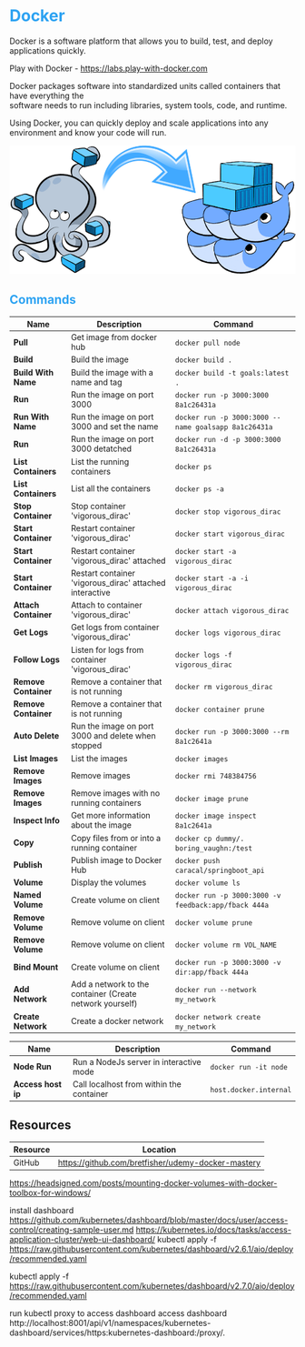 # <font color="#2EA3F2">Docker</font>
Docker is a software platform that allows you to build, test, and deploy applications quickly.

Play with Docker - https://labs.play-with-docker.com

Docker packages software into standardized units called containers that have everything the  
software needs to run including libraries, system tools, code, and runtime. 

Using Docker, you can quickly deploy and scale applications into any environment and know your code will run.

![Docker, the Docker mascot](assets/images/docker.png)

## <font color="#2EA3F2">Commands</font>

| Name                 | Description                                                 | Command                                              |
| ---                  | -----------                                                 |----                                                  |
| **Pull**             | Get image from docker hub                                   | `docker pull node`                                   |
| **Build**            | Build the image                                             | `docker build .`                                     |
| **Build With Name**  | Build the image with a name and tag                         | `docker build -t goals:latest .`                     |
| **Run**              | Run the image on port 3000                                  | `docker run -p 3000:3000 8a1c26431a`                 |
| **Run With Name**    | Run the image on port 3000 and set the name                 | `docker run -p 3000:3000 --name goalsapp 8a1c26431a` |
| **Run**              | Run the image on port 3000 detatched                        | `docker run -d -p 3000:3000 8a1c26431a`              |
| **List Containers**  | List the running containers                                 | `docker ps`                                          |
| **List Containers**  | List all the containers                                     | `docker ps -a`                                       |
| **Stop Container**   | Stop container 'vigorous_dirac'                             | `docker stop vigorous_dirac`                         |
| **Start Container**  | Restart container 'vigorous_dirac'                          | `docker start vigorous_dirac`                        |
| **Start Container**  | Restart container 'vigorous_dirac' attached                 | `docker start -a vigorous_dirac`                     |
| **Start Container**  | Restart container 'vigorous_dirac' attached interactive     | `docker start -a -i vigorous_dirac`                  |
| **Attach Container** | Attach to container 'vigorous_dirac'                        | `docker attach vigorous_dirac`                       |
| **Get Logs**         | Get logs from container 'vigorous_dirac'                    | `docker logs vigorous_dirac`                         |
| **Follow Logs**      | Listen for logs from container 'vigorous_dirac'             | `docker logs -f vigorous_dirac`                      |
| **Remove Container** | Remove a container that is not running                      | `docker rm vigorous_dirac`                           |
| **Remove Container** | Remove a container that is not running                      | `docker container prune`                             |
| **Auto Delete**      | Run the image on port 3000 and delete when stopped          | `docker run -p 3000:3000 --rm 8a1c2641a`             |
| **List Images**      | List the images                                             | `docker images`                                      |
| **Remove Images**    | Remove images                                               | `docker rmi 748384756`                               |
| **Remove Images**    | Remove images with no running containers                    | `docker image prune`                                 |
| **Inspect Info**     | Get more information about the image                        | `docker image inspect 8a1c2641a`                     |
| **Copy**             | Copy files from or into a running container                 | `docker cp dummy/. boring_vaughn:/test`              |
| **Publish**          | Publish image to Docker Hub                                 | `docker push caracal/springboot_api`                 |
| **Volume**           | Display the volumes                                         | `docker volume ls`                                   |
| **Named Volume**     | Create volume on client                                     | `docker run -p 3000:3000 -v feedback:app/fback 444a` |
| **Remove Volume**    | Remove volume on client                                     | `docker volume prune`                                |
| **Remove Volume**    | Remove volume on client                                     | `docker volume rm VOL_NAME`                          |
| **Bind Mount**       | Create volume on client                                     | `docker run -p 3000:3000 -v dir:app/fback 444a`      |
| **Add Network**      | Add a network to the container (Create network yourself)    | `docker run --network my_network`                    |
| **Create Network**   | Create a docker network                                     | `docker network create my_network`                   |


| Name                | Description                              | Command                     |
| ---                 | -----------                              |----                         |
| **Node Run**        | Run a NodeJs server in interactive mode  | `docker run -it node`       |
| **Access host ip**  | Call localhost from within the container | `host.docker.internal`      |

##  Resources

|Resource|Location|
|---|---|
|GitHub|https://github.com/bretfisher/udemy-docker-mastery|


https://headsigned.com/posts/mounting-docker-volumes-with-docker-toolbox-for-windows/


 install dashboard
 https://github.com/kubernetes/dashboard/blob/master/docs/user/access-control/creating-sample-user.md
 https://kubernetes.io/docs/tasks/access-application-cluster/web-ui-dashboard/
 kubectl apply -f https://raw.githubusercontent.com/kubernetes/dashboard/v2.6.1/aio/deploy/recommended.yaml

 kubectl apply -f https://raw.githubusercontent.com/kubernetes/dashboard/v2.7.0/aio/deploy/recommended.yaml

 run kubectl proxy to access dashboard
access dashboard
  http://localhost:8001/api/v1/namespaces/kubernetes-dashboard/services/https:kubernetes-dashboard:/proxy/.